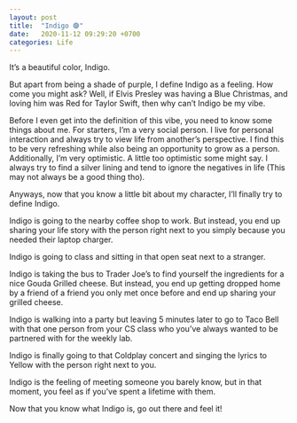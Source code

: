 ```yaml
---
layout: post
title:  "Indigo 🟣"
date:   2020-11-12 09:29:20 +0700
categories: Life
---
```

It’s a beautiful color, Indigo.

But apart from being a shade of purple, I define Indigo as a feeling. How come you might ask? Well, if Elvis Presley was having a Blue Christmas, and loving him was Red for Taylor Swift, then why can’t Indigo be my vibe. 

Before I even get into the definition of this vibe, you need to know some things about me. For starters, I’m a very social person. I live for personal interaction and always try to view life from another’s perspective. I find this to be very refreshing while also being an opportunity to grow as a person. Additionally, I’m very optimistic. A little too optimistic some might say. I always try to find a silver lining and tend to ignore the negatives in life (This may not always be a good thing tho).

Anyways, now that you know a little bit about my character, I’ll finally try to define Indigo. 

Indigo is going to the nearby coffee shop to work. But instead, you end up sharing your life story with the person right next to you simply because you needed their laptop charger.

Indigo is going to class and sitting in that open seat next to a stranger.

Indigo is taking the bus to Trader Joe’s to find yourself the ingredients for a nice Gouda Grilled cheese. But instead, you end up getting dropped home by a friend of a friend you only met once before and end up sharing your grilled cheese.

Indigo is walking into a party but leaving 5 minutes later to go to Taco Bell with that one person from your CS class who you’ve always wanted to be partnered with for the weekly lab. 

Indigo is finally going to that Coldplay concert and singing the lyrics to Yellow with the person right next to you. 

Indigo is the feeling of meeting someone you barely know, but in that moment, you feel as if you’ve spent a lifetime with them. 

Now that you know what Indigo is, go out there and feel it!

